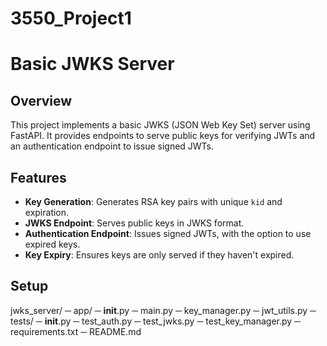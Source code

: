 # 3550_Project1

# Basic JWKS Server

## Overview

This project implements a basic JWKS (JSON Web Key Set) server using FastAPI. It provides endpoints to serve public keys for verifying JWTs and an authentication endpoint to issue signed JWTs.

## Features

- **Key Generation**: Generates RSA key pairs with unique `kid` and expiration.
- **JWKS Endpoint**: Serves public keys in JWKS format.
- **Authentication Endpoint**: Issues signed JWTs, with the option to use expired keys.
- **Key Expiry**: Ensures keys are only served if they haven't expired.

## Setup

jwks_server/
─ app/
   ─ __init__.py
   ─ main.py
   ─ key_manager.py
   ─ jwt_utils.py
─ tests/
   ─ __init__.py
   ─ test_auth.py
   ─ test_jwks.py
   ─ test_key_manager.py
─ requirements.txt
─ README.md
